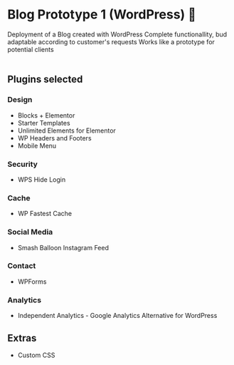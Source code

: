 # Blog Prototype 1 (WordPress) 📄

Deployment of a Blog created with WordPress
Complete functionallity, bud adaptable according to customer's requests
Works like a prototype for potential clients
<br>
<br>

## Plugins selected

### Design
- Blocks + Elementor
- Starter Templates
- Unlimited Elements for Elementor
- WP Headers and Footers
- Mobile Menu

### Security
- WPS Hide Login

### Cache
- WP Fastest Cache

### Social Media
- Smash Balloon Instagram Feed

### Contact
- WPForms

### Analytics
- Independent Analytics - Google Analytics Alternative for WordPress

## Extras
- Custom CSS
